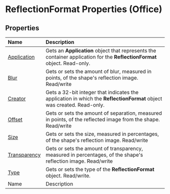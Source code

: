 
# ReflectionFormat Properties (Office)

## Properties



|**Name**|**Description**|
|:-----|:-----|
| [Application](5f324e5d-b355-ce3a-2c82-143ef1615c66.md)|Gets an  **Application** object that represents the container application for the **ReflectionFormat** object. Read-only.|
| [Blur](f6a91974-6809-a01a-23fa-c8dcda243572.md)|Gets or sets the amount of blur, measured in points, of the shape's reflection image. Read/write|
| [Creator](a2e8bf4f-55a5-fb34-2cdf-438ab3948ba1.md)|Gets a 32-bit integer that indicates the application in which the  **ReflectionFormat** object was created. Read-only.|
| [Offset](bd8528e8-5795-637e-8ef0-6e1d0548e42f.md)|Gets or sets the amount of separation, measured in points, of the reflected image from the shape. Read/write|
| [Size](6e4080f3-55e2-5c44-244a-ecce277477aa.md)|Gets or sets the size, measured in percentages, of the shape's reflection image. Read/write|
| [Transparency](3b3768e8-578c-6060-7c55-8a0934ebe65e.md)|Gets or sets the amount of transparency, measured in percentages, of the shape's reflection image. Read/write|
| [Type](49b23c43-a9b8-34e9-f5e0-c91241cff60a.md)|Gets or sets the type of the  **ReflectionFormat** object. Read/write.|
|Name|Description|
